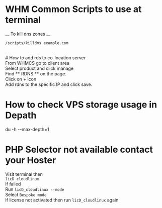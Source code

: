 # WHM Common Scripts to use at terminal   <br/>

__ To kill dns zones __
```
/scripts/killdns example.com
```
<br/>
# How to add rds to co-location server   <br/>
From WHMCS go to client area <br/>
Select product and click manage <br/>
Find ** RDNS ** on the page. <br/>
Click on + icon <br/>
Add rdns to the specific IP and click save. <br/>

# How to check VPS storage usage in Depath   <br/>

du -h --max-depth=1
<br/>

# PHP Selector not available contact your Hoster

Visit terminal then <br/>
```licD_cloudlinux``` <br/>
If failed <br/>
Run ```licD_cloudlinux --mode``` <br/>
Select `Bespoke mode` <br/>
If license not activated then run `licD_cloudlinux` again <br/>
